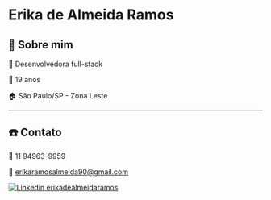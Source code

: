 # Erika de Almeida Ramos


## :pencil: Sobre mim

:dart: Desenvolvedora full-stack

:girl: 19 anos

:house: São Paulo/SP - Zona Leste

----

## :telephone: Contato

:iphone: 11 94963-9959

:email: erikaramosalmeida90@gmail.com

[![Linkedin](https://i.stack.imgur.com/gVE0j.png) erikadealmeidaramos](https://www.linkedin.com/in/erikadealmeidaramos/)
&nbsp;

